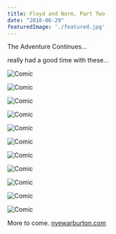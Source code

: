 ```yaml
---
title: Floyd and Norm, Part Two
date: "2018-06-29"
featuredImage: './featured.jpg'
---
```


The Adventure Continues...

<!-- end -->

really had a good time with these...

![Comic](./2012-12-16-Chapter-1-Cover.gif)

![Comic](./2013-01-08-Chapter-01,-01.jpg)

![Comic](./2013-01-10-Chapter-01,-02.jpg)

![Comic](./2013-01-15-Chapter-01,-03.jpg)

![Comic](./2013-01-17-Chapter-01,-04.jpg)

![Comic](./2013-01-22-Chapter-01,-05.jpg)

![Comic](./2013-01-24-Chapter-01,-06.jpg)

![Comic](./2013-01-29-Chapter-01,-07.jpg)

![Comic](./2013-01-31-Chapter-01,-08.jpg)

![Comic](./2013-02-05-Chapter-01,-09.jpg)

![Comic](./2013-02-07-Chapter01,-10.gif)

More to come.
[nyewarburton.com](http://nyewarburton.com)
